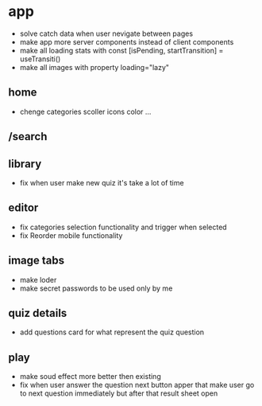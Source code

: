 # app

- solve catch data when user nevigate between pages
- make app more server components instead of client components
- make all loading stats with const [isPending, startTransition] = useTransiti()
- make all images with property loading="lazy"

## home

- chenge categories scoller icons color ...

## /search

## library

- fix when user make new quiz it's take a lot of time

## editor

- fix categories selection functionality and trigger when selected
- fix Reorder mobile functionality

## image tabs

- make loder
- make secret passwords to be used only by me

## quiz details

- add questions card for what represent the quiz question

## play

- make soud effect more better then existing
- fix when user answer the question next button apper that make user go to next question immediately but after that result sheet open
